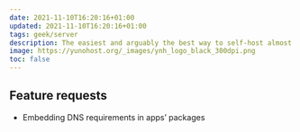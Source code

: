 ```yaml
---
date: 2021-11-10T16:20:16+01:00
updated: 2021-11-10T16:20:16+01:00
tags: geek/server
description: The easiest and arguably the best way to self-host almost anything
image: https://yunohost.org/_images/ynh_logo_black_300dpi.png
toc: false
---
```

## Feature requests

- Embedding DNS requirements in apps’ packages